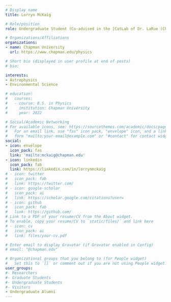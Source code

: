 ```yaml
---
# Display name
title: Lorryn McKaig

# Role/position
role: Undergraduate Student (Co-advised in the [CatLab of Dr. LaRue (Chapman)](https://sites.chapman.edu/catlab/))

# Organizations/Affiliations
organizations:
- name: Chapman University
  url: https://www.chapman.edu/physics

# Short bio (displayed in user profile at end of posts)
# bio: 

interests:
- Astrophysics
- Environmental Science

# education:
#   courses:
#   - course: B.S. in Physics
#     institution: Chapman University
#     year: 2022

# Social/Academic Networking
# For available icons, see: https://sourcethemes.com/academic/docs/page-builder/#icons
#   For an email link, use "fas" icon pack, "envelope" icon, and a link in the
#   form "mailto:your-email@example.com" or "#contact" for contact widget.
social:
- icon: envelope
  icon_pack: fas
  link: 'mailto:mckaig@chapman.edu'
- icon: linkedin
  icon_pack: fab
  link: https://linkedin.com/in/lorrynmckaig
# - icon: twitter
#   icon_pack: fab
#   link: https://twitter.com/
# - icon: google-scholar
#   icon_pack: ai
#   link: https://scholar.google.com/citations?user=
# - icon: github
#   icon_pack: fab
#   link: https://github.com/
# Link to a PDF of your resume/CV from the About widget.
# To enable, copy your resume/CV to `static/files/` and link here 
# - icon: cv
#   icon_pack: ai
#   link: files/your-cv.pdf

# Enter email to display Gravatar (if Gravatar enabled in Config)
# email: "@chapman.edu"

# Organizational groups that you belong to (for People widget)
#   Set this to `[]` or comment out if you are not using People widget.
user_groups:
#- Researchers
#- Graduate Students
#- Undergraduate Students
#- Visitors
- Undergraduate Alumni
---
```


